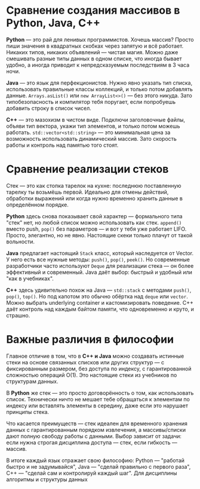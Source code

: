 # Сравнение создания массивов в Python, Java, C++

**Python** — это рай для ленивых программистов. Хочешь массив? Просто пиши значения в квадратных скобках через запятую и всё работает. Никаких типов, никаких объявлений — чистая магия. Можно даже смешивать разные типы данных в одном списке, что иногда бывает удобно, а иногда приводит к непредсказуемым последствиям в 3 часа ночи.

**Java** — это язык для перфекционистов. Нужно явно указать тип списка, использовать правильные классы коллекций, и только потом добавлять данные. `Arrays.asList()` или `new ArrayList<>()` — без этого никуда. Зато типобезопасность и компилятор тебя поругает, если попробуешь добавить строку в список чисел.

**C++** — это мазохизм в чистом виде. Подключи заголовочные файлы, объяви тип вектора, укажи тип элементов, и только потом можешь работать. `std::vector<std::string>` — это минимальная цена за возможность использовать динамический массив. Зато скорость работы и контроль над памятью того стоят.

# Сравнение реализации стеков

Стек — это как стопка тарелок на кухне: последнюю поставленную тарелку ты возьмёшь первой. Идеально для отмены действий, обработки выражений или когда нужно временно хранить данные в определённом порядке.

**Python** здесь снова показывает свой характер — формального типа "стек" нет, но любой список можно использовать как стек. `append()` вместо push, `pop()` без параметров — и вот у тебя уже работает LIFO. Просто, элегантно, но не явно. Настоящие скеки только плачут от такой вольности.

**Java** предлагает настоящий `Stack` класс, который наследуется от Vector. У него есть все нужные методы: `push()`, `pop()`, `peek()`. Но современные разработчики часто используют `Deque` для реализации стека — он более эффективный и современный. Java даёт выбор: быстрый и удобный или "как в учебниках".

**C++** здесь удивительно похож на Java — `std::stack` с методами `push()`, `pop()`, `top()`. Но под капотом это обычно обёртка над `deque` или `vector`. Можно выбрать underlying container и кастомизировать поведение. C++ даёт контроль над каждым байтом памяти, что одновременно и круто, и страшно.

# Важные различия в философии

Главное отличие в том, что в **C++ и Java** можно создавать истинные стеки на основе связанных списков или других структур — с фиксированным размером, без доступа по индексу, с гарантированной сложностью операций O(1). Это настоящие стеки из учебников по структурам данных.

В **Python** же стек — это просто договорённость о том, как использовать список. Технически ничто не мешает тебе обращаться к элементам по индексу или вставлять элементы в середину, даже если это нарушает принципы стека.

Что касается преимуществ — стек идеален для временного хранения данных с гарантированным порядком извлечения, а массивы/списки дают полную свободу работы с данными. Выбор зависит от задачи: если нужна строгая дисциплина доступа — стек, если гибкость — массив.

В итоге каждый язык отражает свою философию: Python — "работай быстро и не задумывайся", Java — "сделай правильно с первого раза", C++ — "сделай сам и контролируй каждый шаг".
Для дисциплины алгоритмы и структуры данных
